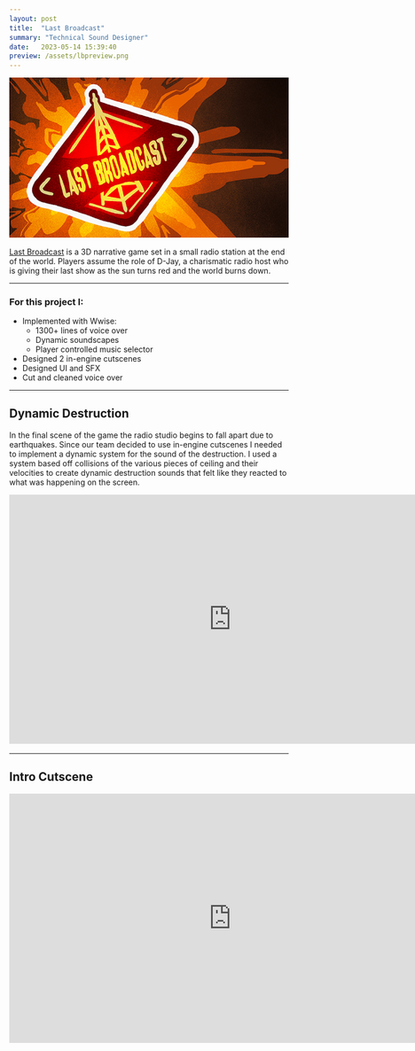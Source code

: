```yaml
---
layout: post
title:  "Last Broadcast"
summary: "Technical Sound Designer"
date:   2023-05-14 15:39:40
preview: /assets/lbpreview.png
---
```


![LB](/assets/lb.png)

[Last Broadcast](https://store.steampowered.com/app/2508870/Last_Broadcast/) is a 3D narrative game set in a small radio station at the end of the world. Players assume the role of D-Jay, a charismatic radio host who is giving their last show as the sun turns red and the world burns down.

***

### For this project I:
* Implemented with Wwise:
  * 1300+ lines of voice over
  * Dynamic soundscapes
  * Player controlled music selector
* Designed 2 in-engine cutscenes
* Designed UI and SFX
* Cut and cleaned voice over


***

## Dynamic Destruction

In the final scene of the game the radio studio begins to fall apart due to earthquakes. Since our team decided to use in-engine cutscenes I needed to implement a dynamic system for the sound of the destruction. I used a system based off collisions of the various pieces of ceiling and their velocities to create dynamic destruction sounds that felt like they reacted to what was happening on the screen.

<center>
<iframe
    width="800"
    height="450"
    src="https://www.youtube.com/embed/fWFRJPdH6z8"
    frameborder="0"
    allow="autoplay; encrypted-media"
    allowfullscreen
>
</iframe>
</center>

***

## Intro Cutscene

<center>
<iframe
    width="800"
    height="450"
    src="https://www.youtube.com/embed/8sSlmuKpWb0"
    frameborder="0"
    allow="autoplay; encrypted-media"
    allowfullscreen
>
</iframe>
</center>
